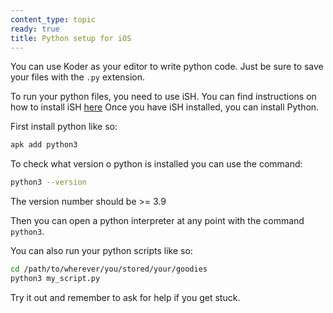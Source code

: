 ```yaml
---
content_type: topic
ready: true
title: Python setup for iOS
---
```


You can use Koder as your editor to write python code. Just be sure to save your files with the `.py` extension.

To run your python files, you need to use iSH. You can find instructions on how to install iSH [here](https://ish.app/)
Once you have iSH installed, you can install Python.

First install python like so:

```bash
apk add python3
```

To check what version o python is installed you can use the command:

```bash
python3 --version
```

The version number should be >= 3.9

Then you can open a python interpreter at any point with the command `python3`.

You can also run your python scripts like so:

```bash
cd /path/to/wherever/you/stored/your/goodies
python3 my_script.py
```

Try it out and remember to ask for help if you get stuck.
